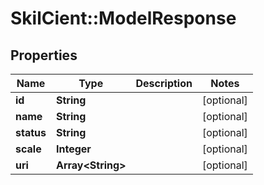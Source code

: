 # SkilCient::ModelResponse

## Properties
Name | Type | Description | Notes
------------ | ------------- | ------------- | -------------
**id** | **String** |  | [optional] 
**name** | **String** |  | [optional] 
**status** | **String** |  | [optional] 
**scale** | **Integer** |  | [optional] 
**uri** | **Array&lt;String&gt;** |  | [optional] 


